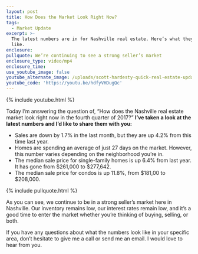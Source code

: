 ```yaml
---
layout: post
title: How Does the Market Look Right Now?
tags:
  - Market Update
excerpt: >-
  The latest numbers are in for Nashville real estate. Here’s what they look
  like.
enclosure:
pullquote: We’re continuing to see a strong seller’s market
enclosure_type: video/mp4
enclosure_time:
use_youtube_image: false
youtube_alternate_image: /uploads/scott-hardesty-quick-real-estate-update-youtube.jpg
youtube_code: 'https://youtu.be/hdfyVHDugQc'
---
```



{% include youtube.html %}

Today I’m answering the question of, “How does the Nashville real estate market look right now in the fourth quarter of 2017?” **I’ve taken a look at the latest numbers and I’d like to share them with you:**

* Sales are down by 1.7% in the last month, but they are up 4.2% from this time last year.
* Homes are spending an average of just 27 days on the market. However, this number varies depending on the neighborhood you’re in.
* The median sale price for single-family homes is up 6.4% from last year. It has gone from $261,000 to $277,642.
* The median sale price for condos is up 11.8%, from $181,00 to $208,000.

{% include pullquote.html %}

As you can see, we continue to be in a strong seller’s market here in Nashville. Our inventory remains low, our interest rates remain low, and it’s a good time to enter the market whether you’re thinking of buying, selling, or both.

If you have any questions about what the numbers look like in your specific area, don’t hesitate to give me a call or send me an email. I would love to hear from you.